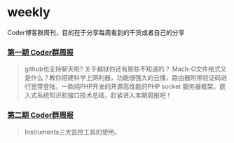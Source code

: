 # weekly
Coder博客群周刊，目的在于分享每周看到的干货或者自己的分享

### [第一期 Coder群周报](https://github.com/AloneMonkey/weekly/blob/master/%E7%AC%AC%E4%B8%80%E6%9C%9F/%E7%AC%AC%E4%B8%80%E6%9C%9FCoder%E7%BE%A4%E5%91%A8%E6%8A%A5.md)

>github也支持聊天啦? 关于越狱你还有那些不知道的？ Mach-O文件格式又是什么？教你搭建科学上网利器，功能很强大的云播，路由器附带验证码进行宽带登陆，一款纯PHP开发的开源高性能的PHP socket 服务器框架，嵌入式系统知识和接口技术总结，赶紧进入本期周报吧！

### [第二期 Coder群周报](https://github.com/AloneMonkey/weekly/blob/master/%E7%AC%AC%E4%BA%8C%E6%9C%9F/%E7%AC%AC%E4%BA%8C%E6%9C%9FCoder%E7%BE%A4%E5%91%A8%E6%8A%A5.md)

> Instruments三大监控工具的使用。
